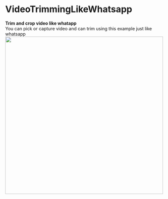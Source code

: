 # VideoTrimmingLikeWhatsapp
<b>Trim and crop video like whatapp</b>
</br>
You can pick or capture video and can trim using this example just like whatsapp
</br>
<img height="500" src="https://cloud.githubusercontent.com/assets/11073070/21608201/2066bab4-d1e1-11e6-939c-f9536e00a0e2.png"/>
</br>
